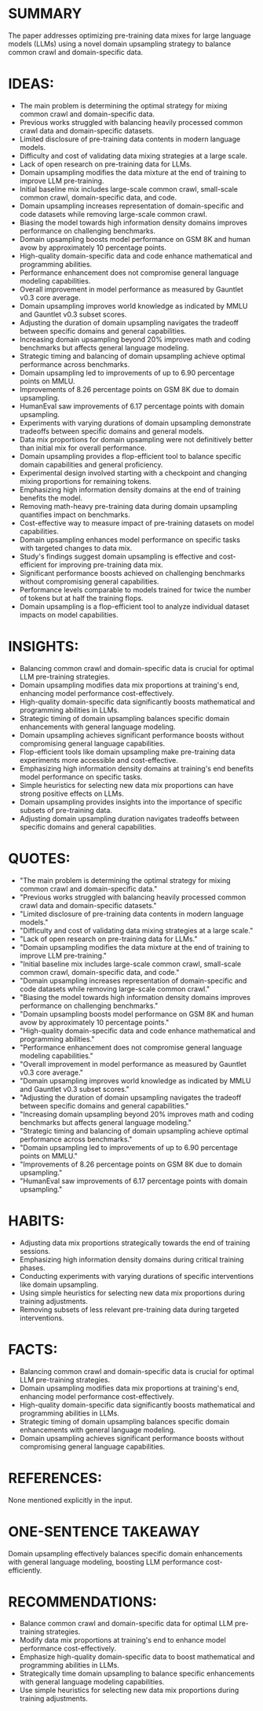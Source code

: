 # SUMMARY
The paper addresses optimizing pre-training data mixes for large language models (LLMs) using a novel domain upsampling strategy to balance common crawl and domain-specific data.

# IDEAS:
- The main problem is determining the optimal strategy for mixing common crawl and domain-specific data.
- Previous works struggled with balancing heavily processed common crawl data and domain-specific datasets.
- Limited disclosure of pre-training data contents in modern language models.
- Difficulty and cost of validating data mixing strategies at a large scale.
- Lack of open research on pre-training data for LLMs.
- Domain upsampling modifies the data mixture at the end of training to improve LLM pre-training.
- Initial baseline mix includes large-scale common crawl, small-scale common crawl, domain-specific data, and code.
- Domain upsampling increases representation of domain-specific and code datasets while removing large-scale common crawl.
- Biasing the model towards high information density domains improves performance on challenging benchmarks.
- Domain upsampling boosts model performance on GSM 8K and human avow by approximately 10 percentage points.
- High-quality domain-specific data and code enhance mathematical and programming abilities.
- Performance enhancement does not compromise general language modeling capabilities.
- Overall improvement in model performance as measured by Gauntlet v0.3 core average.
- Domain upsampling improves world knowledge as indicated by MMLU and Gauntlet v0.3 subset scores.
- Adjusting the duration of domain upsampling navigates the tradeoff between specific domains and general capabilities.
- Increasing domain upsampling beyond 20% improves math and coding benchmarks but affects general language modeling.
- Strategic timing and balancing of domain upsampling achieve optimal performance across benchmarks.
- Domain upsampling led to improvements of up to 6.90 percentage points on MMLU.
- Improvements of 8.26 percentage points on GSM 8K due to domain upsampling.
- HumanEval saw improvements of 6.17 percentage points with domain upsampling.
- Experiments with varying durations of domain upsampling demonstrate tradeoffs between specific domains and general models.
- Data mix proportions for domain upsampling were not definitively better than initial mix for overall performance.
- Domain upsampling provides a flop-efficient tool to balance specific domain capabilities and general proficiency.
- Experimental design involved starting with a checkpoint and changing mixing proportions for remaining tokens.
- Emphasizing high information density domains at the end of training benefits the model.
- Removing math-heavy pre-training data during domain upsampling quantifies impact on benchmarks.
- Cost-effective way to measure impact of pre-training datasets on model capabilities.
- Domain upsampling enhances model performance on specific tasks with targeted changes to data mix.
- Study's findings suggest domain upsampling is effective and cost-efficient for improving pre-training data mix.
- Significant performance boosts achieved on challenging benchmarks without compromising general capabilities.
- Performance levels comparable to models trained for twice the number of tokens but at half the training flops.
- Domain upsampling is a flop-efficient tool to analyze individual dataset impacts on model capabilities.

# INSIGHTS:
- Balancing common crawl and domain-specific data is crucial for optimal LLM pre-training strategies.
- Domain upsampling modifies data mix proportions at training's end, enhancing model performance cost-effectively.
- High-quality domain-specific data significantly boosts mathematical and programming abilities in LLMs.
- Strategic timing of domain upsampling balances specific domain enhancements with general language modeling.
- Domain upsampling achieves significant performance boosts without compromising general language capabilities.
- Flop-efficient tools like domain upsampling make pre-training data experiments more accessible and cost-effective.
- Emphasizing high information density domains at training's end benefits model performance on specific tasks.
- Simple heuristics for selecting new data mix proportions can have strong positive effects on LLMs.
- Domain upsampling provides insights into the importance of specific subsets of pre-training data.
- Adjusting domain upsampling duration navigates tradeoffs between specific domains and general capabilities.

# QUOTES:
- "The main problem is determining the optimal strategy for mixing common crawl and domain-specific data."
- "Previous works struggled with balancing heavily processed common crawl data and domain-specific datasets."
- "Limited disclosure of pre-training data contents in modern language models."
- "Difficulty and cost of validating data mixing strategies at a large scale."
- "Lack of open research on pre-training data for LLMs."
- "Domain upsampling modifies the data mixture at the end of training to improve LLM pre-training."
- "Initial baseline mix includes large-scale common crawl, small-scale common crawl, domain-specific data, and code."
- "Domain upsampling increases representation of domain-specific and code datasets while removing large-scale common crawl."
- "Biasing the model towards high information density domains improves performance on challenging benchmarks."
- "Domain upsampling boosts model performance on GSM 8K and human avow by approximately 10 percentage points."
- "High-quality domain-specific data and code enhance mathematical and programming abilities."
- "Performance enhancement does not compromise general language modeling capabilities."
- "Overall improvement in model performance as measured by Gauntlet v0.3 core average."
- "Domain upsampling improves world knowledge as indicated by MMLU and Gauntlet v0.3 subset scores."
- "Adjusting the duration of domain upsampling navigates the tradeoff between specific domains and general capabilities."
- "Increasing domain upsampling beyond 20% improves math and coding benchmarks but affects general language modeling."
- "Strategic timing and balancing of domain upsampling achieve optimal performance across benchmarks."
- "Domain upsampling led to improvements of up to 6.90 percentage points on MMLU."
- "Improvements of 8.26 percentage points on GSM 8K due to domain upsampling."
- "HumanEval saw improvements of 6.17 percentage points with domain upsampling."

# HABITS:
- Adjusting data mix proportions strategically towards the end of training sessions.
- Emphasizing high information density domains during critical training phases.
- Conducting experiments with varying durations of specific interventions like domain upsampling.
- Using simple heuristics for selecting new data mix proportions during training adjustments.
- Removing subsets of less relevant pre-training data during targeted interventions.

# FACTS:
- Balancing common crawl and domain-specific data is crucial for optimal LLM pre-training strategies.
- Domain upsampling modifies data mix proportions at training's end, enhancing model performance cost-effectively.
- High-quality domain-specific data significantly boosts mathematical and programming abilities in LLMs.
- Strategic timing of domain upsampling balances specific domain enhancements with general language modeling.
- Domain upsampling achieves significant performance boosts without compromising general language capabilities.

# REFERENCES:
None mentioned explicitly in the input.

# ONE-SENTENCE TAKEAWAY
Domain upsampling effectively balances specific domain enhancements with general language modeling, boosting LLM performance cost-efficiently.

# RECOMMENDATIONS:
- Balance common crawl and domain-specific data for optimal LLM pre-training strategies.
- Modify data mix proportions at training's end to enhance model performance cost-effectively.
- Emphasize high-quality domain-specific data to boost mathematical and programming abilities in LLMs.
- Strategically time domain upsampling to balance specific enhancements with general language modeling capabilities.
- Use simple heuristics for selecting new data mix proportions during training adjustments.